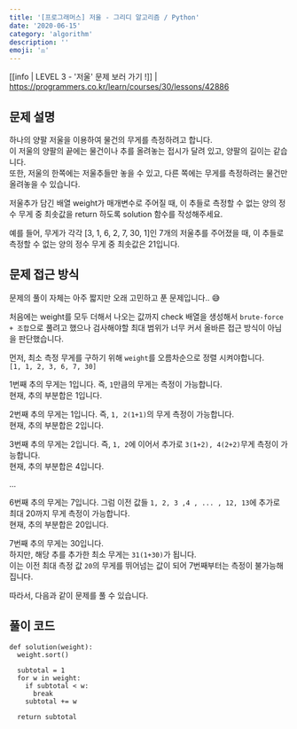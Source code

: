 ```yaml
---
title: '[프로그래머스] 저울 - 그리디 알고리즘 / Python'
date: '2020-06-15'
category: 'algorithm'
description: ''
emoji: '⚖️'
---
```


[[info | LEVEL 3 - '저울' 문제 보러 가기 !]]
| https://programmers.co.kr/learn/courses/30/lessons/42886

## 문제 설명

하나의 양팔 저울을 이용하여 물건의 무게를 측정하려고 합니다.  
이 저울의 양팔의 끝에는 물건이나 추를 올려놓는 접시가 달려 있고, 양팔의 길이는 같습니다.  
또한, 저울의 한쪽에는 저울추들만 놓을 수 있고, 다른 쪽에는 무게를 측정하려는 물건만 올려놓을 수 있습니다.

저울추가 담긴 배열 weight가 매개변수로 주어질 때, 이 추들로 측정할 수 없는 양의 정수 무게 중 최솟값을 return 하도록 solution 함수를 작성해주세요.

예를 들어, 무게가 각각 [3, 1, 6, 2, 7, 30, 1]인 7개의 저울추를 주어졌을 때, 이 추들로 측정할 수 없는 양의 정수 무게 중 최솟값은 21입니다.

## 문제 접근 방식

문제의 풀이 자체는 아주 짧지만 오래 고민하고 푼 문제입니다.. 😅

처음에는 weight를 모두 더해서 나오는 값까지 check 배열을 생성해서 `brute-force + 조합`으로 풀려고 했으나 검사해야할 최대 범위가 너무 커서 올바른 접근 방식이 아님을 판단했습니다.

먼저, 최소 측정 무게를 구하기 위해 `weight`를 오름차순으로 정렬 시켜야합니다.  
`[1, 1, 2, 3, 6, 7, 30]`

1번째 추의 무게는 1입니다. 즉, `1`만큼의 무게는 측정이 가능합니다.  
현재, 추의 부분합은 1입니다.

2번째 추의 무게는 1입니다. 즉, `1, 2(1+1)`의 무게 측정이 가능합니다.  
현재, 추의 부분합은 2입니다.

3번째 추의 무게는 2입니다. 즉, `1, 2`에 이어서 추가로 `3(1+2), 4(2+2)`무게 측정이 가능합니다.  
현재, 추의 부분합은 4입니다.

...

6번째 추의 무게는 7입니다. 그럼 이전 값들 `1, 2, 3 ,4 , ... , 12, 13`에 추가로 최대 20까지 무게 측정이 가능합니다.  
현재, 추의 부분합은 20입니다.

7번째 추의 무게는 30입니다.  
하지만, 해당 추를 추가한 최소 무게는 `31(1+30)`가 됩니다.  
이는 이전 최대 측정 값 `20`의 무게를 뛰어넘는 값이 되어 7번째부터는 측정이 불가능해집니다.

따라서, 다음과 같이 문제를 풀 수 있습니다.

## 풀이 코드

```python:title=Python
def solution(weight):
  weight.sort()

  subtotal = 1
  for w in weight:
    if subtotal < w:
      break
    subtotal += w

  return subtotal
```

